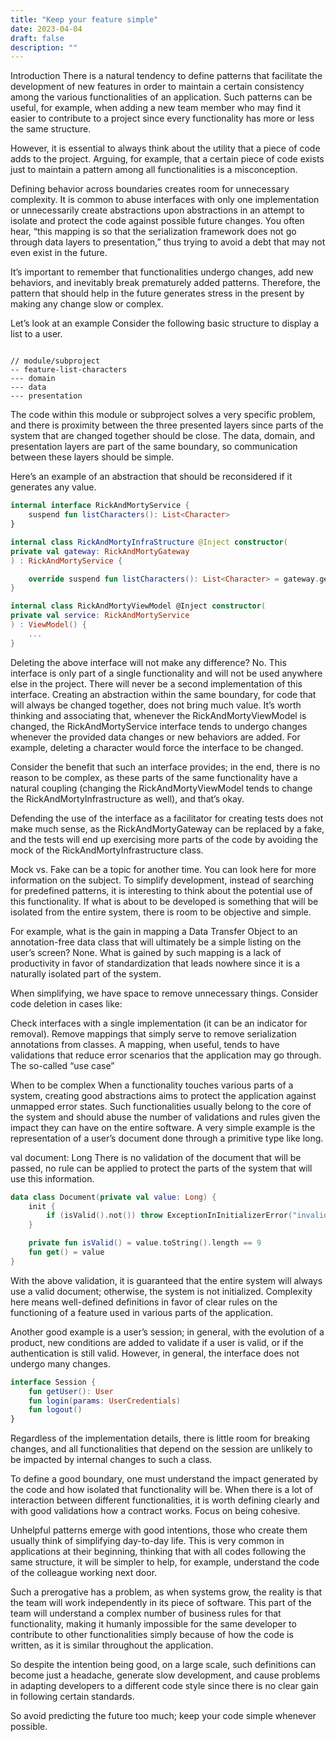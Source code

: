 ```yaml
---
title: "Keep your feature simple"
date: 2023-04-04
draft: false
description: ""
---
```


Introduction
There is a natural tendency to define patterns that facilitate the development of new features in order to maintain a certain consistency among the various functionalities of an application. Such patterns can be useful, for example, when adding a new team member who may find it easier to contribute to a project since every functionality has more or less the same structure.

However, it is essential to always think about the utility that a piece of code adds to the project. Arguing, for example, that a certain piece of code exists just to maintain a pattern among all functionalities is a misconception.

Defining behavior across boundaries creates room for unnecessary complexity. It is common to abuse interfaces with only one implementation or unnecessarily create abstractions upon abstractions in an attempt to isolate and protect the code against possible future changes. You often hear, “this mapping is so that the serialization framework does not go through data layers to presentation,” thus trying to avoid a debt that may not even exist in the future.

It’s important to remember that functionalities undergo changes, add new behaviors, and inevitably break prematurely added patterns. Therefore, the pattern that should help in the future generates stress in the present by making any change slow or complex.

Let’s look at an example
Consider the following basic structure to display a list to a user.

```

// module/subproject
-- feature-list-characters
--- domain
--- data
--- presentation
```

The code within this module or subproject solves a very specific problem, and there is proximity between the three presented layers since parts of the system that are changed together should be close. The data, domain, and presentation layers are part of the same boundary, so communication between these layers should be simple.

Here’s an example of an abstraction that should be reconsidered if it generates any value.
```kotlin
internal interface RickAndMortyService {
    suspend fun listCharacters(): List<Character>
}

internal class RickAndMortyInfraStructure @Inject constructor(
private val gateway: RickAndMortyGateway
) : RickAndMortyService {

    override suspend fun listCharacters(): List<Character> = gateway.getCharacters().results
}

internal class RickAndMortyViewModel @Inject constructor(
private val service: RickAndMortyService
) : ViewModel() {
    ...
}

```
Deleting the above interface will not make any difference? No. This interface is only part of a single functionality and will not be used anywhere else in the project. There will never be a second implementation of this interface. Creating an abstraction within the same boundary, for code that will always be changed together, does not bring much value. It’s worth thinking and associating that, whenever the RickAndMortyViewModel is changed, the RickAndMortyService interface tends to undergo changes whenever the provided data changes or new behaviors are added. For example, deleting a character would force the interface to be changed.

Consider the benefit that such an interface provides; in the end, there is no reason to be complex, as these parts of the same functionality have a natural coupling (changing the RickAndMortyViewModel tends to change the RickAndMortyInfrastructure as well), and that’s okay.

Defending the use of the interface as a facilitator for creating tests does not make much sense, as the RickAndMortyGateway can be replaced by a fake, and the tests will end up exercising more parts of the code by avoiding the mock of the RickAndMortyInfrastructure class.

Mock vs. Fake can be a topic for another time. You can look here for more information on the subject. To simplify development, instead of searching for predefined patterns, it is interesting to think about the potential use of this functionality. If what is about to be developed is something that will be isolated from the entire system, there is room to be objective and simple.

For example, what is the gain in mapping a Data Transfer Object to an annotation-free data class that will ultimately be a simple listing on the user’s screen? None. What is gained by such mapping is a lack of productivity in favor of standardization that leads nowhere since it is a naturally isolated part of the system.

When simplifying, we have space to remove unnecessary things. Consider code deletion in cases like:

Check interfaces with a single implementation (it can be an indicator for removal). Remove mappings that simply serve to remove serialization annotations from classes. A mapping, when useful, tends to have validations that reduce error scenarios that the application may go through. The so-called “use case”

When to be complex
When a functionality touches various parts of a system, creating good abstractions aims to protect the application against unmapped error states. Such functionalities usually belong to the core of the system and should abuse the number of validations and rules given the impact they can have on the entire software. A very simple example is the representation of a user’s document done through a primitive type like long.

val document: Long
There is no validation of the document that will be passed, no rule can be applied to protect the parts of the system that will use this information.
```kotlin
data class Document(private val value: Long) {
    init {
        if (isValid().not()) throw ExceptionInInitializerError("invalid document")
    }

    private fun isValid() = value.toString().length == 9
    fun get() = value
}
```

With the above validation, it is guaranteed that the entire system will always use a valid document; otherwise, the system is not initialized. Complexity here means well-defined definitions in favor of clear rules on the functioning of a feature used in various parts of the application.

Another good example is a user’s session; in general, with the evolution of a product, new conditions are added to validate if a user is valid, or if the authentication is still valid. However, in general, the interface does not undergo many changes.

```kotlin
interface Session {
    fun getUser(): User
    fun login(params: UserCredentials)
    fun logout()
}
```
Regardless of the implementation details, there is little room for breaking changes, and all functionalities that depend on the session are unlikely to be impacted by internal changes to such a class.

To define a good boundary, one must understand the impact generated by the code and how isolated that functionality will be. When there is a lot of interaction between different functionalities, it is worth defining clearly and with good validations how a contract works. Focus on being cohesive.

Unhelpful patterns emerge with good intentions, those who create them usually think of simplifying day-to-day life. This is very common in applications at their beginning, thinking that with all codes following the same structure, it will be simpler to help, for example, understand the code of the colleague working next door.

Such a prerogative has a problem, as when systems grow, the reality is that the team will work independently in its piece of software. This part of the team will understand a complex number of business rules for that functionality, making it humanly impossible for the same developer to contribute to other functionalities simply because of how the code is written, as it is similar throughout the application.

So despite the intention being good, on a large scale, such definitions can become just a headache, generate slow development, and cause problems in adapting developers to a different code style since there is no clear gain in following certain standards.

So avoid predicting the future too much; keep your code simple whenever possible.